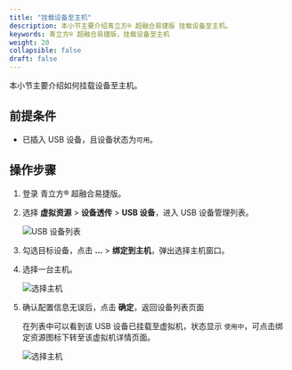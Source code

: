 ```yaml
---
title: "挂载设备至主机"
description: 本小节主要介绍青立方® 超融合易捷版 挂载设备至主机。 
keywords: 青立方® 超融合易捷版，挂载设备至主机
weight: 20
collapsible: false
draft: false
---
```





本小节主要介绍如何挂载设备至主机。

## 前提条件

- 已插入 USB 设备，且设备状态为`可用`。

## 操作步骤

1. 登录 青立方® 超融合易捷版。
2. 选择 **虚拟资源** > **设备透传** > **USB 设备**，进入 USB 设备管理列表。

   ![USB 设备列表](../../../_images/usb_list.png)

3. 勾选目标设备，点击 **...** > **绑定到主机**，弹出选择主机窗口。
4. 选择一台主机。
   
   ![选择主机](../../../_images/usb_host.png)

5. 确认配置信息无误后，点击 **确定**，返回设备列表页面

   在列表中可以看到该 USB 设备已挂载至虚拟机，状态显示 `使用中`，可点击绑定资源图标下转至该虚拟机详情页面。

   ![选择主机](../../../_images/usb_host2.png)
